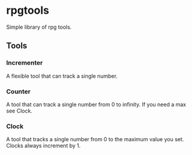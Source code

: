 # rpgtools
Simple library of rpg tools.

## Tools

### Incrementer
A flexible tool that can track a single number.

### Counter
A tool that can track a single number from 0 to infinity. If you need a max see Clock.

### Clock
A tool that tracks a single number from 0 to the maximum value you set. Clocks always increment by 1.
